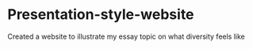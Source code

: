 # Presentation-style-website
Created a website to illustrate my essay topic on what diversity feels like

